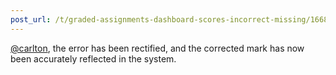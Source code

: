 ```yaml
---
post_url: /t/graded-assignments-dashboard-scores-incorrect-missing/166816/74
---
```

[@carlton](/u/carlton), the error has been rectified, and the corrected mark has now been accurately reflected in the system.